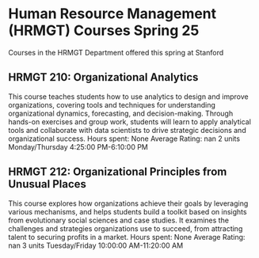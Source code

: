 # Human Resource Management (HRMGT) Courses Spring 25 
Courses in the HRMGT Department offered this spring at Stanford
 ## HRMGT 210: Organizational Analytics
This course teaches students how to use analytics to design and improve organizations, covering tools and techniques for understanding organizational dynamics, forecasting, and decision-making. Through hands-on exercises and group work, students will learn to apply analytical tools and collaborate with data scientists to drive strategic decisions and organizational success.
Hours spent: None
Average Rating: nan
2 units
Monday/Thursday 4:25:00 PM-6:10:00 PM
## HRMGT 212: Organizational Principles from Unusual Places
This course explores how organizations achieve their goals by leveraging various mechanisms, and helps students build a toolkit based on insights from evolutionary social sciences and case studies. It examines the challenges and strategies organizations use to succeed, from attracting talent to securing profits in a market.
Hours spent: None
Average Rating: nan
3 units
Tuesday/Friday 10:00:00 AM-11:20:00 AM